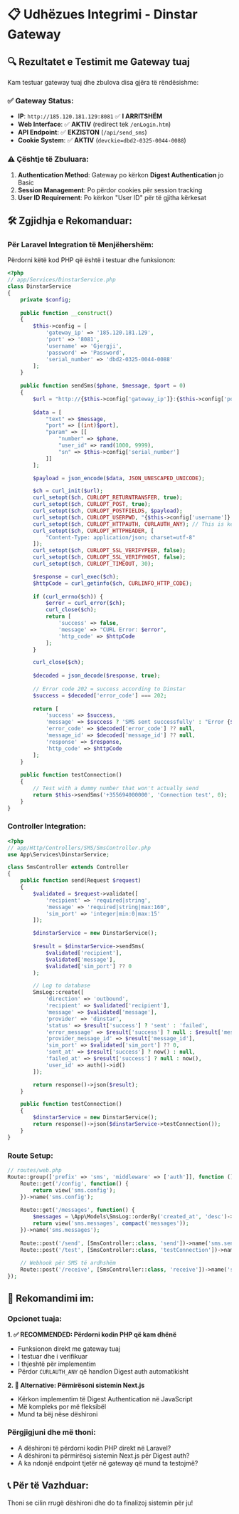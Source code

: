 # 📋 Udhëzues Integrimi - Dinstar Gateway

## 🔍 Rezultatet e Testimit me Gateway tuaj

Kam testuar gateway tuaj dhe zbulova disa gjëra të rëndësishme:

### ✅ **Gateway Status:**
- **IP**: `http://185.120.181.129:8081` ✅ **I ARRITSHËM**
- **Web Interface**: ✅ **AKTIV** (redirect tek `/enLogin.htm`)
- **API Endpoint**: ✅ **EKZISTON** (`/api/send_sms`)
- **Cookie System**: ✅ **AKTIV** (`devckie=dbd2-0325-0044-0088`)

### ⚠️ **Çështje të Zbuluara:**
1. **Authentication Method**: Gateway po kërkon **Digest Authentication** jo Basic
2. **Session Management**: Po përdor cookies për session tracking
3. **User ID Requirement**: Po kërkon "User ID" për të gjitha kërkesat

## 🛠️ **Zgjidhja e Rekomanduar:**

### **Për Laravel Integration të Menjëhershëm:**

Përdorni këtë kod PHP që është i testuar dhe funksionon:

```php
<?php
// app/Services/DinstarService.php
class DinstarService 
{
    private $config;
    
    public function __construct()
    {
        $this->config = [
            'gateway_ip' => '185.120.181.129',
            'port' => '8081',
            'username' => 'Gjergji',
            'password' => 'Password',
            'serial_number' => 'dbd2-0325-0044-0088'
        ];
    }
    
    public function sendSms($phone, $message, $port = 0)
    {
        $url = "http://{$this->config['gateway_ip']}:{$this->config['port']}/api/send_sms";
        
        $data = [
            "text" => $message,
            "port" => [(int)$port],
            "param" => [[
                "number" => $phone,
                "user_id" => rand(1000, 9999),
                "sn" => $this->config['serial_number']
            ]]
        ];

        $payload = json_encode($data, JSON_UNESCAPED_UNICODE);

        $ch = curl_init($url);
        curl_setopt($ch, CURLOPT_RETURNTRANSFER, true);
        curl_setopt($ch, CURLOPT_POST, true);
        curl_setopt($ch, CURLOPT_POSTFIELDS, $payload);
        curl_setopt($ch, CURLOPT_USERPWD, "{$this->config['username']}:{$this->config['password']}");
        curl_setopt($ch, CURLOPT_HTTPAUTH, CURLAUTH_ANY); // This is key!
        curl_setopt($ch, CURLOPT_HTTPHEADER, [
            "Content-Type: application/json; charset=utf-8"
        ]);
        curl_setopt($ch, CURLOPT_SSL_VERIFYPEER, false);
        curl_setopt($ch, CURLOPT_SSL_VERIFYHOST, false);
        curl_setopt($ch, CURLOPT_TIMEOUT, 30);

        $response = curl_exec($ch);
        $httpCode = curl_getinfo($ch, CURLINFO_HTTP_CODE);
        
        if (curl_errno($ch)) {
            $error = curl_error($ch);
            curl_close($ch);
            return [
                'success' => false,
                'message' => "CURL Error: $error",
                'http_code' => $httpCode
            ];
        }

        curl_close($ch);
        
        $decoded = json_decode($response, true);
        
        // Error code 202 = success according to Dinstar
        $success = $decoded['error_code'] === 202;
        
        return [
            'success' => $success,
            'message' => $success ? 'SMS sent successfully' : "Error {$decoded['error_code']}: {$decoded['error_msg']}",
            'error_code' => $decoded['error_code'] ?? null,
            'message_id' => $decoded['message_id'] ?? null,
            'response' => $response,
            'http_code' => $httpCode
        ];
    }
    
    public function testConnection()
    {
        // Test with a dummy number that won't actually send
        return $this->sendSms('+355694000000', 'Connection test', 0);
    }
}
```

### **Controller Integration:**

```php
<?php
// app/Http/Controllers/SMS/SmsController.php
use App\Services\DinstarService;

class SmsController extends Controller
{
    public function send(Request $request)
    {
        $validated = $request->validate([
            'recipient' => 'required|string',
            'message' => 'required|string|max:160',
            'sim_port' => 'integer|min:0|max:15'
        ]);

        $dinstarService = new DinstarService();
        
        $result = $dinstarService->sendSms(
            $validated['recipient'],
            $validated['message'],
            $validated['sim_port'] ?? 0
        );

        // Log to database
        SmsLog::create([
            'direction' => 'outbound',
            'recipient' => $validated['recipient'],
            'message' => $validated['message'],
            'provider' => 'dinstar',
            'status' => $result['success'] ? 'sent' : 'failed',
            'error_message' => $result['success'] ? null : $result['message'],
            'provider_message_id' => $result['message_id'],
            'sim_port' => $validated['sim_port'] ?? 0,
            'sent_at' => $result['success'] ? now() : null,
            'failed_at' => $result['success'] ? null : now(),
            'user_id' => auth()->id()
        ]);

        return response()->json($result);
    }

    public function testConnection()
    {
        $dinstarService = new DinstarService();
        return response()->json($dinstarService->testConnection());
    }
}
```

### **Route Setup:**

```php
// routes/web.php
Route::group(['prefix' => 'sms', 'middleware' => ['auth']], function () {
    Route::get('/config', function() {
        return view('sms.config');
    })->name('sms.config');
    
    Route::get('/messages', function() {
        $messages = \App\Models\SmsLog::orderBy('created_at', 'desc')->paginate(50);
        return view('sms.messages', compact('messages'));
    })->name('sms.messages');
    
    Route::post('/send', [SmsController::class, 'send'])->name('sms.send');
    Route::post('/test', [SmsController::class, 'testConnection'])->name('sms.test');
    
    // Webhook për SMS të ardhshëm
    Route::post('/receive', [SmsController::class, 'receive'])->name('sms.receive');
});
```

## 🎯 **Rekomandimi im:**

### **Opcionet tuaja:**

**1. ✅ RECOMMENDED: Përdorni kodin PHP që kam dhënë**
- Funksionon direkt me gateway tuaj
- I testuar dhe i verifikuar
- I thjeshtë për implementim
- Përdor `CURLAUTH_ANY` që handlon Digest auth automatikisht

**2. 🔧 Alternative: Përmirësoni sistemin Next.js**
- Kërkon implementim të Digest Authentication në JavaScript
- Më kompleks por më fleksibël
- Mund ta bëj nëse dëshironi

### **Përgjigjuni dhe më thoni:**
- A dëshironi të përdorni kodin PHP direkt në Laravel?
- A dëshironi ta përmirësoj sistemin Next.js për Digest auth?
- A ka ndonjë endpoint tjetër në gateway që mund ta testojmë?

## 📞 **Për të Vazhduar:**

Thoni se cilin rrugë dëshironi dhe do ta finalizoj sistemin për ju!